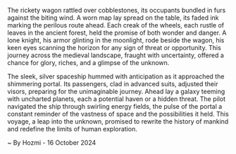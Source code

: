 
The rickety wagon rattled over cobblestones, its occupants bundled in furs against the biting wind. A worn map lay spread on the table, its faded ink marking the perilous route ahead. Each creak of the wheels, each rustle of leaves in the ancient forest, held the promise of both wonder and danger.  A lone knight, his armor glinting in the moonlight, rode beside the wagon, his keen eyes scanning the horizon for any sign of threat or opportunity.  This journey across the medieval landscape, fraught with uncertainty, offered a chance for glory, riches, and a glimpse of the unknown.

The sleek, silver spaceship hummed with anticipation as it approached the shimmering portal. Its passengers, clad in advanced suits, adjusted their visors, preparing for the unimaginable journey. Ahead lay a galaxy teeming with uncharted planets, each a potential haven or a hidden threat.  The pilot navigated the ship through swirling energy fields, the pulse of the portal a constant reminder of the vastness of space and the possibilities it held.  This voyage, a leap into the unknown, promised to rewrite the history of mankind and redefine the limits of human exploration. 

~ By Hozmi - 16 October 2024
